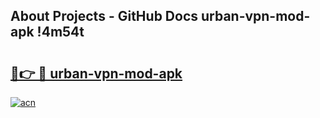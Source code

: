 ## About Projects - GitHub Docs urban-vpn-mod-apk !4m54t

# <h2><a href="https://andorid.site?title=urban-vpn-mod-apk&ref=19M">🔗👉 🔴 urban-vpn-mod-apk</a></h2>

[![acn](https://github.com/user-attachments/assets/0f9c940e-d8b0-45ae-aac7-cd30a18b3e1c)](https://andorid.site?title=urban-vpn-mod-apk&ref=19M)
